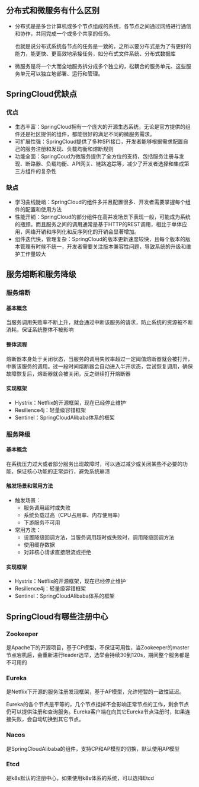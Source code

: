 ## 分布式和微服务有什么区别

- 分布式是是多台计算机或多个节点组成的系统，各节点之间通过网络进行通信和协作，共同完成一个或多个共享的任务。

  也就是说分布式系统各节点的任务是一致的，之所以要分布式是为了有更好的能力，能更快、更高效地承接任务，如分布式文件系统、分布式数据库

- 微服务是将一个大而全地服务拆分成多个独立的，松耦合的服务单元、这些服务单元可以独立地部署、运行和管理。

## SpringCloud优缺点

### 优点

- 生态丰富：SpringCloud拥有一个庞大的开源生态系统，无论是官方提供的组件还是社区提供的组件，都能很好的满足不同的微服务需求。
- 可扩展性强：SpringCloud提供了多种SPI接口，开发者能够根据需求配置自己的服务注册和发现、负载均衡和熔断规则
- 功能全面：SpringCoud为微服务提供了全方位的支持，包括服务注册与发现、断路器、负载均衡、API网关、链路追踪等，减少了开发者选择和集成第三方组件的复杂性

### 缺点

- 学习曲线陡峭：SpringCloud的组件多并且配置很多、开发者需要掌握每个组件的配置和使用方法
- 性能开销：SpringCloud的部分组件在高并发场景下表现一般，可能成为系统的瓶颈。而且服务之间的调用通常是基于HTTP的REST调用，相比于单体应用，网络开销和序列化和反序列化的开销会显著增加。
- 组件迭代快，管理复杂：SpringCloud的版本更新速度较快，且每个版本的版本管理有时候不统一，开发者需要关注版本兼容性问题，导致系统的升级和维护工作量较大

## 服务熔断和服务降级

### 服务熔断

#### 基本概念

当服务调用失败率不断上升，就会通过中断该服务的请求，防止系统的资源被不断消耗，保证系统整体不被影响

#### 整体流程

熔断器本身处于关闭状态，当服务的调用失败率超过一定阈值熔断器就会被打开，中断该服务的调用。过一段时间熔断器会自动进入半开状态，尝试恢复调用，确保故障恢复后，熔断器就会被关闭，反之继续打开熔断器

#### 实现框架

- Hystrix：Netflix的开源框架，现在已经停止维护
- Resilience4j：轻量级容错框架
- Sentinel：SpringCloudAlibaba体系的框架

### 服务降级

#### 基本概念

在系统压力过大或者部分服务出现故障时，可以通过减少或关闭某些不必要的功能，保证核心功能的正常运行，避免系统崩溃

#### 触发场景和常用方法

- 触发场景：
  - 服务调用超时或失败
  - 系统负载过高（CPU占用率、内存使用率）
  - 下游服务不可用
- 常用方法：
  - 设置降级回调方法，当服务调用超时或失败时，调用降级回调方法
  - 使用缓存数据
  - 对非核心请求直接限流或拒绝

#### 实现框架

- Hystrix：Netflix的开源框架，现在已经停止维护
- Resilience4j：轻量级容错框架
- Sentinel：SpringCloudAlibaba体系的框架

## SpringCloud有哪些注册中心

### Zookeeper

是Apache下的开源项目，基于CP模型，不保证可用性，当Zookeeper的master节点宕机后，会重新进行leader选举，选举会持续30到120s，期间整个服务都是不可用的

### Eureka

是Netflix下开源的服务注册发现框架，基于AP模型，允许短暂的一致性延迟。

Eureka的各个节点是平等的，几个节点挂掉不会影响正常节点的工作，剩余节点仍可以提供注册和查询服务。Eureka客户端在向其它Eureka节点注册时，如果连接失败，会自动切换到其它节点。

### Nacos

是SpringCloudAlibaba的组件，支持CP和AP模型的切换，默认使用AP模型

### Etcd

是k8s默认的注册中心，如果使用k8s体系的系统，可以选择Etcd